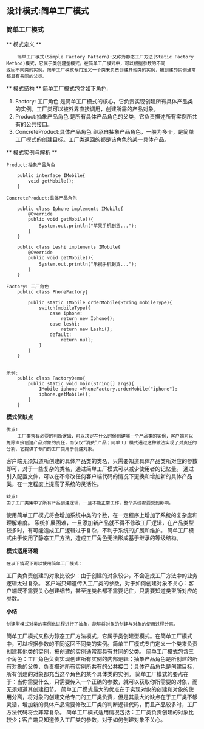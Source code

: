 <!--
---
layout: post
date: 2018-09-18 14:02:10 +0800
title: Java
categories: Java
---
-->


## 设计模式:简单工厂模式 ##

### 简单工厂模式 ###

** 模式定义 **

		简单工厂模式(Simple Factory Pattern):又称为静态工厂方法(Static Factory Method)模式，它属于类创建型模式。在简单工厂模式中，可以根据参数的不同
	返回不同类的实例。简单工厂模式专门定义一个类来负责创建其他类的实例，被创建的实例通常都具有共同的父类。
	
** 模式结构 **
	简单工厂模式包含如下角色:
1. Factory: 工厂角色
	是简单工厂模式的核心，它负责实现创建所有具体产品类的实例。工厂类可以被外界直接调用，创建所需的产品对象。
2. Product:抽象产品角色
	是所有具体产品角色的父类，它负责描述所有实例所共有的公共接口。
3. ConcreteProduct:具体产品角色
	继承自抽象产品角色，一般为多个，是简单工厂模式的创建目标。工厂类返回的都是该角色的某一具体产品。
	
** 模式实例与解析 **

	Product:抽象产品角色
	
		public interface IMobile{
			void getMobile();
		}
		
	ConcreteProduct:具体产品角色
		
		public class Iphone implements IMobile{
			@Override
			public void getMobile(){
				System.out.println("苹果手机到货...");
			}
		}
		
		public class Leshi implements IMobile{
			@Override
			public void getMobile(){
				System.out.println("乐视手机到货...");
			}
		}
	
	Factory: 工厂角色
		public class PhoneFactory{
			
			public static IMobile orderMobile(String mobileType){
				switch(mobileType){
					case iphone:
						return new Iphone();
					case leshi:
						return new Leshi();
					default:
						return null;
				}
			}
		}
		
		
	示例:
		public class FactoryDemo{
			public static void main(String[] args){
				IMobile iphone =PhoneFactory.orderMobile("iphone");
				iphone.getMobile();
			}
		}
		
**模式优缺点**

	优点:
		工厂类含有必要的判断逻辑，可以决定在什么时候创建哪一个产品类的实例，客户端可以免除直接创建产品对象的责任，而仅仅“消费”产品；简单工厂模式通过这种做法实现了对责任的分割，它提供了专门的工厂类用于创建对象。
客户端无须知道所创建的具体产品类的类名，只需要知道具体产品类所对应的参数即可，对于一些复杂的类名，通过简单工厂模式可以减少使用者的记忆量。
通过引入配置文件，可以在不修改任何客户端代码的情况下更换和增加新的具体产品类，在一定程度上提高了系统的灵活性。

	缺点:
	由于工厂类集中了所有产品创建逻辑，一旦不能正常工作，整个系统都要受到影响。
使用简单工厂模式将会增加系统中类的个数，在一定程序上增加了系统的复杂度和理解难度。
系统扩展困难，一旦添加新产品就不得不修改工厂逻辑，在产品类型较多时，有可能造成工厂逻辑过于复杂，不利于系统的扩展和维护。
简单工厂模式由于使用了静态工厂方法，造成工厂角色无法形成基于继承的等级结构。
	
**模式适用环境**

	在以下情况下可以使用简单工厂模式：
工厂类负责创建的对象比较少：由于创建的对象较少，不会造成工厂方法中的业务逻辑太过复杂。
客户端只知道传入工厂类的参数，对于如何创建对象不关心：客户端既不需要关心创建细节，甚至连类名都不需要记住，只需要知道类型所对应的参数。

**小结**

	创建型模式对类的实例化过程进行了抽象，能够将对象的创建与对象的使用过程分离。
简单工厂模式又称为静态工厂方法模式，它属于类创建型模式。在简单工厂模式中，可以根据参数的不同返回不同类的实例。简单工厂模式专门定义一个类来负责创建其他类的实例，被创建的实例通常都具有共同的父类。
简单工厂模式包含三个角色：工厂角色负责实现创建所有实例的内部逻辑；抽象产品角色是所创建的所有对象的父类，负责描述所有实例所共有的公共接口；具体产品角色是创建目标，所有创建的对象都充当这个角色的某个具体类的实例。
简单工厂模式的要点在于：当你需要什么，只需要传入一个正确的参数，就可以获取你所需要的对象，而无须知道其创建细节。
简单工厂模式最大的优点在于实现对象的创建和对象的使用分离，将对象的创建交给专门的工厂类负责，但是其最大的缺点在于工厂类不够灵活，增加新的具体产品需要修改工厂类的判断逻辑代码，而且产品较多时，工厂方法代码将会非常复杂。
简单工厂模式适用情况包括：工厂类负责创建的对象比较少；客户端只知道传入工厂类的参数，对于如何创建对象不关心。

	
	
	



